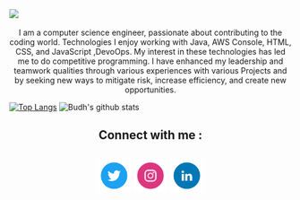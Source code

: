 <div style="align:center"><img src="https://readme-typing-svg.herokuapp.com?font=Raleway&weight=600&size=25&pause=1000&center=true&vCenter=true&multiline=true&width=435&lines=Hi%2C+I+am+Budh+Dhawan+](https://readme-typing-svg.herokuapp.com?font=Raleway&weight=600&size=80&pause=1000&color=FF4200&center=true&vCenter=true&multiline=true&repeat=false&width=1200&height=150&lines=Hi%2C+I+am+Budh+Dhawan" />

<p style="text-align: center;">
I am a computer science engineer, passionate about contributing to the coding world. Technologies I enjoy working with  Java, AWS Console,  HTML, CSS, and JavaScript ,DevoOps. My interest in these technologies has led me to do competitive programming. I have enhanced my leadership and teamwork qualities through various experiences with various Projects and by seeking new ways to mitigate risk, increase efficiency, and create new opportunities.
</p>



[![Top Langs](https://github-readme-stats.vercel.app/api/top-langs/?username=budhdhawan)](https://github.com/budhdhawan/github-readme-stats) ![Budh's github stats](https://github-readme-stats.vercel.app/api?username=budhdhawan)
<div align='center'>
 <h2>Connect with me :<h2/>


<a href="https://twitter.com/Budh Dhawant"><img src="https://github.com/aritraroy/social-icons/blob/master/twitter-icon.png?raw=true" width="60"></a>
   <a href="https://instagram.com/budhdhawan"><img src="https://github.com/aritraroy/social-icons/blob/master/instagram-icon.png?raw=true" width="60"></a>
<a href="https://www.linkedin.com/in/Budh Dhawan/"><img src="https://github.com/aritraroy/social-icons/blob/master/linkedin-icon.png?raw=true" width="60"></a>

</div>
